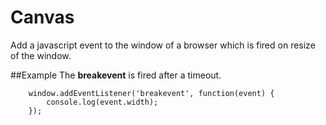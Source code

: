 # Canvas

Add a javascript event to the window of a browser which is fired on resize of the window.

##Example
The __breakevent__ is fired after a timeout.

        window.addEventListener('breakevent', function(event) {
            console.log(event.width);
        });

